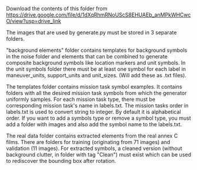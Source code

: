 Download the contents of this folder from https://drive.google.com/file/d/1dXqRhmRNoUScS8EHUAEb_anMPkWHCwcO/view?usp=drive_link

The images that are used by generate.py must be stored in 3 separate folders.

"background elements" folder contains templates for background symbols in the noise folder and elements that can be combined to generate composite background symbols like location markers and unit symbols. In the unit symbols folder there must be at least one symbol for each label in maneuver_units, support_units and unit_sizes. (Will add these as .txt files).

The templates folder contains mission task symbol examples. It contains folders with all the desired mission task symbols from which the generator uniformly samples. For each mission task type, there must be corresponding mission task's name in labels.txt. The mission tasks order in labels.txt is used to convert string to integer. By default it is alphabetical order. If you want to add a symbols type or remove a symbol type, you must add a folder with images and also add the symbol name to the labels.txt.

The real data folder contains extracted elements from the real annex C films. There are folders for training (originating from 71 images) and validation (11 images). For extracted symbols, a cleaned version (without background clutter, in folder with tag "Clean") must exist which can be used to rediscover the bounding box after rotation.


